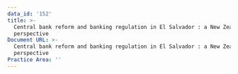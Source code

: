 ```yaml
---
data_id: '152'
title: >-
  Central bank reform and banking regulation in El Salvador : a New Zealand
  perspective
Document URL: >-
  Central bank reform and banking regulation in El Salvador : a New Zealand
  perspective
Practice Area: ''
---
```

